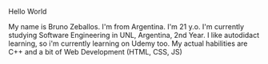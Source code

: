 Hello World

My name is Bruno Zeballos. I'm from Argentina. I'm 21 y.o. I'm currently studying Software Engineering in UNL, Argentina, 2nd Year. I like autodidact learning, so i'm currently 
learning on Udemy too. My actual habilities are C++ and a bit of Web Development (HTML, CSS, JS)
